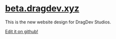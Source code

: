 # [beta.dragdev.xyz](https://beta.dragdev.xyz/)
This is the new website design for DragDev Studios.

[Edit it on github!](https://github.com/EEKIM10/dds.xyz/)